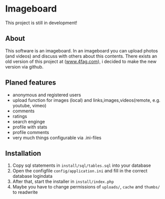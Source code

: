 # Imageboard
This project is still in development!

## About
This software is an imageboard. In an imageboard you can upload photos (and videos) and 
discuss with others about this contents.
There exists an old version of this project at (www.4fag.com), i decided to make the new
version via github.

## Planed features
* anonymous and registered users
* upload function for images (local) and links,images,videos(remote, e.g. youtube, vimeo)
* comments
* ratings
* search enginge
* profile with stats
* profile comments
* very much things configurable via .ini-files

## Installation
1. Copy sql statements in `install/sql/tables.sql` into your database
2. Open the configfile `config/application.ini` and fill in the correct database logindata
3. After that, start the installer in `install/index.php`
4. Maybe you have to change permissions of `uploads/`, `cache` and `thumbs/` to readwrite